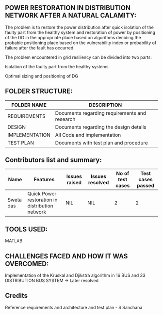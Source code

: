 ## POWER RESTORATION IN DISTRIBUTION NETWORK AFTER A NATURAL CALAMITY:

The problem is to restore the power distribution after quick isolation of the faulty part from the healthy system and restoration of power by positioning of the DG in the appropriate place based on algorithms deciding the probable positioning place based on the vulnerability index or probability of failure after the fault has occurred.


The problem encountered in grid resiliency can be divided into two parts:

Isolation of the faulty part from the healthy systems

Optimal sizing and positioning of DG

## FOLDER STRUCTURE:

|FOLDER NAME   | DESCRIPTION                                  |
|--------------|----------------------------------------------|
|REQUIREMENTS  |Documents regarding requirements and research |
|DESIGN        |Documents regarding the design details        | 
|IMPLEMENTATION|All Code and implementation                   |
|TEST PLAN     |Documents with test plan and procedure        |

## Contributors list and summary:

|Name     |Features                                        |Issues raised |Issues resolved |No of test cases |Test cases passed |
|---------|------------------------------------------------|--------------|----------------|-----------------|------------------|
|Sweta das|Quick Power restoration in distribution network |NIL           |NIL             |2                |2                 | 


## TOOLS USED:
MATLAB


## CHALLENGES FACED AND HOW IT WAS OVERCOMED:

Implementation of the Kruskal and Djikstra algorithm in 16 BUS and 33 DISTRIBUTION BUS SYSTEM -> Later resolved

## Credits
Reference requirements and architecture and test plan - S Sanchana


